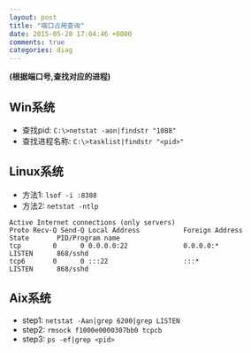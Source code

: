 ```yaml
---
layout: post
title: "端口占用查询"
date: 2015-05-28 17:04:46 +0800
comments: true
categories: diag
---
```

 
 **(根据端口号,查找对应的进程)**
 
## Win系统
* 查找pid: `C:\>netstat -aon|findstr "1088"`
* 查找进程名称: `C:\>tasklist|findstr "<pid>"`

## Linux系统
* 方法1: `lsof -i :8388`
* 方法2: `netstat -ntlp`
```
Active Internet connections (only servers)
Proto Recv-Q Send-Q Local Address           Foreign Address         State       PID/Program name
tcp        0      0 0.0.0.0:22              0.0.0.0:*               LISTEN      868/sshd
tcp6       0      0 :::22                   :::*                    LISTEN      868/sshd
```

## Aix系统
* step1: `netstat -Aan|grep 6200|grep LISTEN`
* step2: `rmsock f1000e0000307bb0 tcpcb`
* step3: `ps -ef|grep <pid>`


